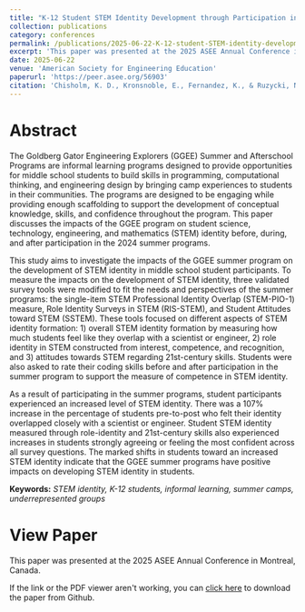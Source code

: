 ```yaml
---
title: "K-12 Student STEM Identity Development through Participation in Goldberg Gator Engineering Explorers Summer Programs"
collection: publications
category: conferences
permalink: /publications/2025-06-22-K-12-student-STEM-identity-development
excerpt: 'This paper was presented at the 2025 ASEE Annual Conference in Montreal, Canada.'
date: 2025-06-22
venue: 'American Society for Engineering Education'
paperurl: 'https://peer.asee.org/56903'
citation: 'Chisholm, K. D., Kronsnoble, E., Fernandez, K., & Ruzycki, N. (2025, June), <i>K-12 Student STEM Identity Development through Participation in Goldberg Gator Engineering Explorers Summer Programs</i>. Paper presented at the 2025 ASEE Annual Conference in Montreal, Canada. https://peer.asee.org/56903'
---
```


Abstract
======
The Goldberg Gator Engineering Explorers (GGEE) Summer and Afterschool Programs are informal learning programs designed to provide opportunities for middle school students to build skills in programming, computational thinking, and engineering design by bringing camp experiences to students in their communities. The programs are designed to be engaging while providing enough scaffolding to support the development of conceptual knowledge, skills, and confidence throughout the program. This paper discusses the impacts of the GGEE program on student science, technology, engineering, and mathematics (STEM) identity before, during, and after participation in the 2024 summer programs.

This study aims to investigate the impacts of the GGEE summer program on the development of STEM identity in middle school student participants. To measure the impacts on the development of STEM identity, three validated survey tools were modified to fit the needs and perspectives of the summer programs: the single-item STEM Professional Identity Overlap (STEM-PIO-1) measure, Role Identity Surveys in STEM (RIS-STEM), and Student Attitudes toward STEM (SSTEM). These tools focused on different aspects of STEM identity formation: 1) overall STEM identity formation by measuring how much students feel like they overlap with a scientist or engineer, 2) role identity in STEM constructed from interest, competence, and recognition, and 3) attitudes towards STEM regarding 21st-century skills. Students were also asked to rate their coding skills before and after participation in the summer program to support the measure of competence in STEM identity.

As a result of participating in the summer programs, student participants experienced an increased level of STEM identity. There was a 107% increase in the percentage of students pre-to-post who felt their identity overlapped closely with a scientist or engineer. Student STEM identity measured through role-identity and 21st-century skills also experienced increases in students strongly agreeing or feeling the most confident across all survey questions. The marked shifts in students toward an increased STEM identity indicate that the GGEE summer programs have positive impacts on developing STEM identity in students.

**Keywords:** *STEM identity, K-12 students, informal learning, summer camps, underrepresented groups*

View Paper
======
This paper was presented at the 2025 ASEE Annual Conference in Montreal, Canada.

If the link or the PDF viewer aren't working, you can [click here](https://github.com/KassSTEM/KassSTEM.github.io/blob/faa39a04c109fa6afd93720ce2daab33d6c14efe/files/K-12_student_STEM_identity_development_through_participation_in_Goldberg_Gator_Engineering_Explorers_summer_programs.pdf) to download the paper from Github.

<object id=paper data="/files/K-12_student_STEM_identity_development_through_participation_in_Goldberg_Gator_Engineering_Explorers_summer_programs.pdf" width="1000" height="1000" type='application/pdf'></object>
